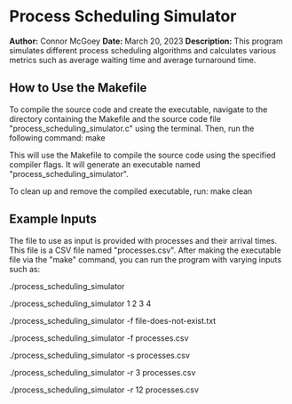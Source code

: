 # Process Scheduling Simulator

**Author:** Connor McGoey
**Date:** March 20, 2023
**Description:** This program simulates different process scheduling algorithms and calculates various metrics such as average waiting time and average turnaround time.

## How to Use the Makefile

To compile the source code and create the executable, navigate to the directory containing the Makefile and the source code file "process_scheduling_simulator.c" using the terminal. Then, run the following command:
make

This will use the Makefile to compile the source code using the specified compiler flags. It will generate an executable named "process_scheduling_simulator".

To clean up and remove the compiled executable, run:
make clean

## Example Inputs
The file to use as input is provided with processes and their arrival times. This file is a CSV file named "processes.csv". 
After making the executable file via the "make" command, you can run the program with varying inputs such as:

./process_scheduling_simulator

./process_scheduling_simulator 1 2 3 4

./process_scheduling_simulator -f file-does-not-exist.txt

./process_scheduling_simulator -f processes.csv

./process_scheduling_simulator -s processes.csv

./process_scheduling_simulator -r 3 processes.csv

./process_scheduling_simulator -r 12 processes.csv